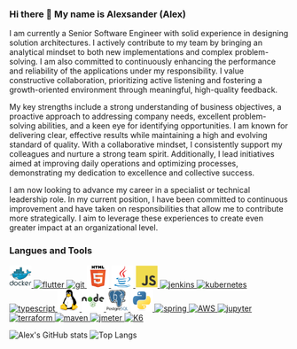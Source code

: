 ### Hi there 👋 My name is Alexsander (Alex)

I am currently a Senior Software Engineer with solid experience in designing solution architectures. I actively contribute to my team by bringing an analytical mindset to both new implementations and complex problem-solving. I am also committed to continuously enhancing the performance and reliability of the applications under my responsibility. I value constructive collaboration, prioritizing active listening and fostering a growth-oriented environment through meaningful, high-quality feedback.

My key strengths include a strong understanding of business objectives, a proactive approach to addressing company needs, excellent problem-solving abilities, and a keen eye for identifying opportunities. I am known for delivering clear, effective results while maintaining a high and evolving standard of quality. With a collaborative mindset, I consistently support my colleagues and nurture a strong team spirit. Additionally, I lead initiatives aimed at improving daily operations and optimizing processes, demonstrating my dedication to excellence and collective success.

I am now looking to advance my career in a specialist or technical leadership role. In my current position, I have been committed to continuous improvement and have taken on responsibilities that allow me to contribute more strategically. I aim to leverage these experiences to create even greater impact at an organizational level.

### Langues and Tools
<p>
   <p align="left"> 
      <a href="https://www.docker.com/" target="_blank"> 
        <img src="https://raw.githubusercontent.com/devicons/devicon/master/icons/docker/docker-original-wordmark.svg" alt="docker" width="40" height="40"/> 
      </a> 
      <a href="https://flutter.dev" target="_blank"> 
        <img src="https://www.vectorlogo.zone/logos/flutterio/flutterio-icon.svg" alt="flutter" width="40" height="40"/>
      </a> 
     <a href="https://git-scm.com/" target="_blank"> 
       <img src="https://www.vectorlogo.zone/logos/git-scm/git-scm-icon.svg" alt="git" width="40" height="40"/> 
     </a> 
     <a href="https://www.w3.org/html/" target="_blank"> 
       <img src="https://raw.githubusercontent.com/devicons/devicon/master/icons/html5/html5-original-wordmark.svg" alt="html5" width="40" height="40"/> 
     </a> 
     <a href="https://www.java.com" target="_blank"> 
       <img src="https://raw.githubusercontent.com/devicons/devicon/master/icons/java/java-original.svg" alt="java" width="40" height="40"/>
     </a> 
     <a href="https://developer.mozilla.org/en-US/docs/Web/JavaScript" target="_blank"> 
       <img src="https://raw.githubusercontent.com/devicons/devicon/master/icons/javascript/javascript-original.svg" alt="javascript" width="40" height="40"/> 
     </a> 
     <a href="https://www.jenkins.io" target="_blank"> 
       <img src="https://www.vectorlogo.zone/logos/jenkins/jenkins-icon.svg" alt="jenkins" width="40" height="40"/> 
     </a> 
     <a href="https://kubernetes.io" target="_blank"> 
       <img src="https://www.vectorlogo.zone/logos/kubernetes/kubernetes-icon.svg" alt="kubernetes" width="40" height="40"/> 
     </a> 
     <a href="https://www.typescriptlang.org" target="_blank"> 
       <img src="https://www.vectorlogo.zone/logos/typescriptlang/typescriptlang-icon.svg" alt="typescript" width="40" height="40"/> 
     </a>      
     <a href="https://www.linux.org/" target="_blank"> 
       <img src="https://raw.githubusercontent.com/devicons/devicon/master/icons/linux/linux-original.svg" alt="linux" width="40" height="40"/> 
     </a> 
      <a href="https://nodejs.org" target="_blank"> <img src="https://raw.githubusercontent.com/devicons/devicon/master/icons/nodejs/nodejs-original-wordmark.svg" alt="nodejs" width="40" height="40"/> 
      </a> 
      <a href="https://www.postgresql.org" target="_blank"> 
        <img src="https://raw.githubusercontent.com/devicons/devicon/master/icons/postgresql/postgresql-original-wordmark.svg" alt="postgresql" width="40" height="40"/> 
      </a> 
      <a href="https://www.python.org" target="_blank"> 
        <img src="https://raw.githubusercontent.com/devicons/devicon/master/icons/python/python-original.svg" alt="python" width="40" height="40"/> 
      </a> 
      <a href="https://spring.io/" target="_blank"> 
        <img src="https://www.vectorlogo.zone/logos/springio/springio-icon.svg" alt="spring" width="40" height="40"/> 
      </a> 
      <a href="https://aws.amazon.com/" target="_blank"> 
        <img src="https://www.vectorlogo.zone/logos/amazon_aws/amazon_aws-ar21.svg" alt="AWS" width="60" height="40"/> 
      </a> 
      <a href="https://jupyter.org/" target="_blank"> 
        <img src="https://www.vectorlogo.zone/logos/jupyter/jupyter-ar21.svg" alt="jupyter" width="50" height="40"/> 
      </a> 
      <a href="https://www.terraform.io/" target="_blank"> 
        <img src="https://www.vectorlogo.zone/logos/terraformio/terraformio-icon.svg" alt="terraform" width="40" height="40"/> 
      </a>
      <a href="https://maven.apache.org/" target="_blank"> 
        <img src="https://upload.vectorlogo.zone/logos/apache_maven/images/bf250be6-ab7f-4191-b421-8d0acb1dc6e4.svg" alt="maven" width="50" height="40"/> 
      </a>
      <a href="https://jmeter.apache.org/" target="_blank"> 
        <img src="https://jmeter.apache.org/images/jmeter.png" alt="jmeter" width="60" height="40"/> 
      </a>
      <a href="https://k6.io/" target="_blank"> 
        <img src="https://repository-images.githubusercontent.com/54400687/29992200-7069-11ea-85c9-3824e56625b2" alt="K6" width="50" height="40"/> 
      </a>
      

   </p>
   
</p>


<!--
**hagemelo/hagemelo** is a ✨ _special_ ✨ repository because its `README.md` (this file) appears on your GitHub profile.

Here are some ideas to get you started:

- 🔭 I’m currently working on ...
- 🌱 I’m currently learning ...
- 👯 I’m looking to collaborate on ...
- 🤔 I’m looking for help with ...
- 💬 Ask me about ...
- 📫 How to reach me: ...
- 😄 Pronouns: ...
- ⚡ Fun fact: ...
-->
![Alex's GitHub stats](https://github-readme-stats.vercel.app/api?username=hagemelo&show_icons=true)
![Top Langs](https://github-readme-stats.vercel.app/api/top-langs/?username=hagemelo&layout=compact)

